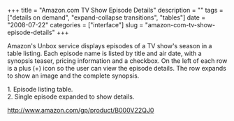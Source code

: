 +++
title = "Amazon.com TV Show Episode Details"
description = ""
tags = ["details on demand", "expand-collapse transitions", "tables"]
date = "2008-07-22"
categories = ["interface"]
slug = "amazon-com-tv-show-episode-details"
+++


<p>Amazon's Unbox service displays episodes of a TV show's season in a table listing. Each episode name is listed by title and air date, with a synopsis teaser, pricing information and a checkbox. On the left of each row is a plus (+) icon so the user can view the episode details. The row expands to show an image and the complete synopsis.</p>
<div id="screens-full" class="clear"><div class="caption">1. Episode listing table.</div><div class="fullimg clear"><a href="//media.konigi.com/interface/amazon-item-details-1.png" class="group" rel="group" title="1. Episode listing table."><img src="//media.konigi.com/interface/amazon-item-details-1.png" alt="" class="img-responsive"></a></div></div><div id="screens-full" class="clear"><div class="caption">2. Single episode expanded to show details.</div><div class="fullimg clear"><a href="//media.konigi.com/interface/amazon-item-details-2.png" class="group" rel="group" title="2. Single episode expanded to show details."><img src="//media.konigi.com/interface/amazon-item-details-2.png" alt="" class="img-responsive"></a></div></div>        
<p><a href="http://www.amazon.com/gp/product/B000V22QJ0">http://www.amazon.com/gp/product/B000V22QJ0</a></p>

